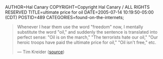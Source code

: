 AUTHOR=Hal Canary
COPYRIGHT=Copyright Hal Canary / ALL RIGHTS RESERVED
TITLE=ultimate price for oil
DATE=2005-07-14 10:19:50-05:00 (CDT)
POSTID=489
CATEGORIES=found-on-the-internets;

> Whenever I hear them use the word "freedom" now, I mentally substitute the word "oil," and suddenly the sentence is translated into perfect sense: "Oil is on the march," "The terrorists hate our oil," "Our heroic troops have paid the ultimate price for oil," "Oil isn't free," etc.
> 
> — Tim Kreider ([source](http://thepaincomics.com/weekly050713a.htm))
